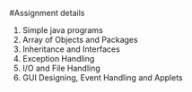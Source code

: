#Assignment details

1. Simple java programs
2. Array of Objects and Packages
3. Inheritance and Interfaces
4. Exception Handling
5. I/O and File Handling
6. GUI Designing, Event Handling and Applets
